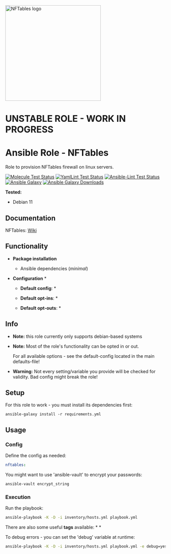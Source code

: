<a href="https://netfilter.org">
<img src="https://netfilter.org/images/netfilter-logo3.png" alt="NFTables logo" width="300"/>
</a>

# UNSTABLE ROLE - WORK IN PROGRESS

# Ansible Role - NFTables

Role to provision NFTables firewall on linux servers.

[![Molecule Test Status](https://badges.ansibleguy.net/infra_nftables.molecule.svg)](https://molecule.readthedocs.io/en/latest/)
[![YamlLint Test Status](https://badges.ansibleguy.net/infra_nftables.yamllint.svg)](https://yamllint.readthedocs.io/en/stable/)
[![Ansible-Lint Test Status](https://badges.ansibleguy.net/infra_nftables.ansiblelint.svg)](https://ansible-lint.readthedocs.io/en/latest/)
[![Ansible Galaxy](https://img.shields.io/ansible/infra_nftables/GALAXY_ID)](https://galaxy.ansible.com/ansibleguy/infra_nftables)
[![Ansible Galaxy Downloads](https://img.shields.io/badge/dynamic/json?color=blueviolet&label=Galaxy%20Downloads&query=%24.download_count&url=https%3A%2F%2Fgalaxy.ansible.com%2Fapi%2Fv1%2Froles%2FGALAXY_ID%2F%3Fformat%3Djson)](https://galaxy.ansible.com/ansibleguy/infra_nftables)


**Tested:**
* Debian 11

## Documentation

NFTables: [Wiki](https://wiki.nftables.org/wiki-nftables/index.php/Quick_reference-nftables_in_10_minutes)

## Functionality

* **Package installation**
  * Ansible dependencies (_minimal_)


* **Configuration**
  * 


  * **Default config**:
    * 
 

  * **Default opt-ins**:
    * 


  * **Default opt-outs**:
    * 

## Info

* **Note:** this role currently only supports debian-based systems


* **Note:** Most of the role's functionality can be opted in or out.

  For all available options - see the default-config located in the main defaults-file!


* **Warning:** Not every setting/variable you provide will be checked for validity. Bad config might break the role!


## Setup

For this role to work - you must install its dependencies first:

```
ansible-galaxy install -r requirements.yml
```


## Usage

### Config

Define the config as needed:

```yaml
nftables:

```

You might want to use 'ansible-vault' to encrypt your passwords:
```bash
ansible-vault encrypt_string
```

### Execution

Run the playbook:
```bash
ansible-playbook -K -D -i inventory/hosts.yml playbook.yml
```

There are also some useful **tags** available:
* 
*

To debug errors - you can set the 'debug' variable at runtime:
```bash
ansible-playbook -K -D -i inventory/hosts.yml playbook.yml -e debug=yes
```
